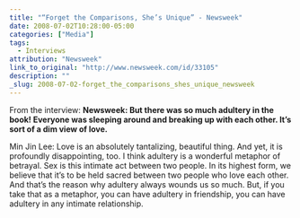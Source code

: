 ```yaml
---
title: "“Forget the Comparisons, She’s Unique” - Newsweek"
date: 2008-07-02T10:28:00-05:00
categories: ["Media"]
tags:
  - Interviews
attribution: "Newsweek"
link_to_original: "http://www.newsweek.com/id/33105"
description: ""
_slug: 2008-07-02-forget_the_comparisons_shes_unique_newsweek
---
```


From the interview:
**Newsweek: But there was so much adultery in the book! Everyone was sleeping around and breaking up with each other. It’s sort of a dim view of love.**

Min Jin Lee: Love is an absolutely tantalizing, beautiful thing. And yet, it is profoundly disappointing, too. I think adultery is a wonderful metaphor of betrayal. Sex is this intimate act between two people. In its highest form, we believe that it’s to be held sacred between two people who love each other. And that’s the reason why adultery always wounds us so much. But, if you take that as a metaphor, you can have adultery in friendship, you can have adultery in any intimate relationship.
